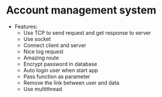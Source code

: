# Account management system

- Features:
  - Use TCP to send request and get response to server
  - Use socket
  - Connect client and server
  - Nice log request
  - Amazing route 
  - Encrypt password in database
  - Auto login user when start app
  - Pass function as parameter
  - Remove the link between user and data
  - Use multithread